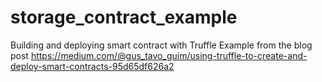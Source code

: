 # storage_contract_example
Building and deploying smart contract with Truffle Example from the blog post https://medium.com/@gus_tavo_guim/using-truffle-to-create-and-deploy-smart-contracts-95d65df626a2
